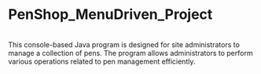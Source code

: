 # PenShop_MenuDriven_Project
<br>
This console-based Java program is designed for site administrators to manage a collection of pens. The program allows administrators to perform various operations related to pen management efficiently.

